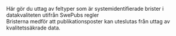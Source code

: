 Här gör du uttag av feltyper som är systemidentifierade brister i datakvaliteten utifrån SwePubs regler  
Bristerna medför att publikationsposter kan uteslutas från uttag av kvalitetssäkrade data.






